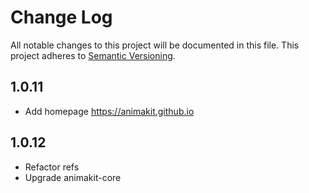 # Change Log
All notable changes to this project will be documented in this file.
This project adheres to [Semantic Versioning](http://semver.org/).

## 1.0.11
* Add homepage https://animakit.github.io

## 1.0.12
* Refactor refs
* Upgrade animakit-core

